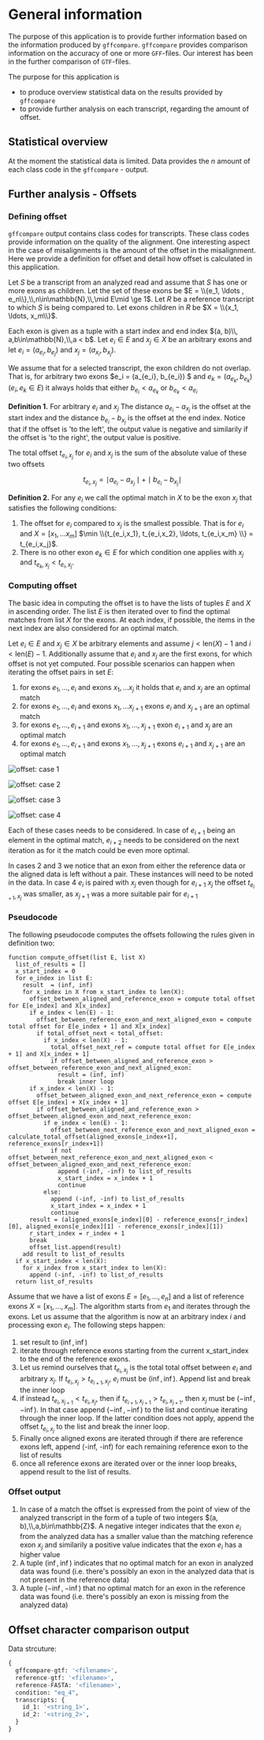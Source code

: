 # General information

The purpose of this application is to provide further information based on the information produced by `gffcompare`. `gffcompare` provides comparison information on the accuracy of one or more `GFF`-files. Our interest has been in the further comparison of `GTF`-files.  

The purpose for this application is

- to produce overview statistical data on the results provided by `gffcompare` 
- to provide further analysis on each transcript, regarding the amount of offset. 


## Statistical overview

At the moment the statistical data is limited. Data provides the $n$ amount of each class code in the `gffcompare` - output. 

## Further analysis - Offsets

### Defining offset

`gffcompare` output contains class codes for transcripts. These class codes provide information on the quality of the alignment. One interesting aspect in the case of misalignments is the amount of the offset in the misalignment. Here we provide a definition for offset and detail how offset is calculated in this application. 

Let $S$ be  a transcript from an analyzed read and assume that $S$ has one or more exons as children. Let the set of these exons be $E = \\{e_1, \ldots , e_n\\},\\,n\in\mathbb{N},\\,\mid E\mid \ge 1$. Let $R$ be a reference transcript to which $S$ is being compared to. Let exons children in $R$ be $X = \\{x_1, \ldots, x_m\\}$. 

Each exon is given as a tuple with a start index and end index $(a, b)\\, a,b\in\mathbb{N},\\,a < b$. Let $e_i\in E$ and $x_j\in X$ be an arbitrary exons and let $e_i = (a_{e_i}, b_{e_j})$ and $x_j = (a_{x_i}, b_{x_j})$.  

We assume that for a selected transcript, the exon children do not overlap. That is, for arbitrary two exons $e_i = (a_{e_i}, b_{e_i}) $ and $e_k = (a_{e_k}, b_{e_k})$ ($e_i, e_k \in E$) it always holds that either $b_{e_i} < a_{e_k}$ or $b_{e_k} < a_{e_i}$

**Definition 1.** For arbitrary $e_i$ and $x_j$ The distance $a_{e_i} - a_{x_j}$ is the offset at the start index and the distance $b_{e_i} - b_{x_j}$ is the offset at the end index. Notice that if the offset is 'to the left', the output value is negative and similarily if the offset is 'to the right', the output value is positive.   

The total offset $t_{e_i,x_j}$ for $e_i$ and $x_j$ is the sum of the absolute value of these two offsets

$$ t_{e_i,x_j} =  \mid a_{e_i} - a_{x_j} \mid + \mid b_{e_i} - b_{x_j} \mid $$

**Definition 2.** For any $e_i$ we call the optimal match in $X$ to be the exon $x_j$ that satisfies the following conditions: 

1. The offset for $e_i$ compared to $x_j$ is the smallest possible. That is for $e_i$ and $X=[x_1, \ldots x_m]$ $\min \\{t_{e_i,x_1}, t_{e_i,x_2}, \ldots, t_{e_i,x_m} \\} = t_{e_i,x_j}$. 
2. There is no other exon $e_k\in E$ for which condition one applies with $x_j$ and $t_{e_k,x_j} < t_{e_i, x_j}$. 

### Computing offset

The basic idea in computing the offset is to have the lists of tuples $E$ and $X$ in ascending order. The list $E$ is then iterated over to find the optimal matches from list $X$ for the exons. At each index, if possible, the items in the next index are also considered for an optimal match.  

Let $e_i\in E$ and $x_j\in X$ be arbitrary elements and assume $j< \text{len}(X) - 1$ and $i< \text{len}(E) - 1$. Additionally assume that $e_i$ and $x_j$ are the first exons, for which offset is not yet computed. Four possible scenarios can happen when iterating the offset pairs in set $E$:  

1. for exons $e_1,\ldots, e_i$ and exons $x_1,\ldots x_{j}$ it holds that $e_i$ and $x_j$ are an optimal match
2. for exons $e_1,\ldots, e_i$ and exons $x_1,\ldots x_{j+1}$ exons $e_{i}$ and $x_{j+1}$ are an optimal match
3. for exons $e_1,\ldots, e_{i+1}$ and exons $x_1,\ldots, x_{j+1}$ exon $e_{i+1}$ and $x_{j}$ are an  optimal match
4. for exons $e_1,\ldots, e_{i+1}$ and exons $x_1,\ldots, x_{j+1}$ exons $e_{i+1}$ and $x_{j+1}$ are  an optimal match


![offset: case 1](img/offset-case-1.png)

![offset: case 2](img/offset-case-2.png)

![offset: case 3](img/offset-case-3.png)

![offset: case 4](img/offset-case-4.png)

Each of these cases needs to be considered. In case of $e_{i+1}$ being an element in the optimal match, $e_{i+2}$ needs to be considered on the next iteration as for it the match could be even more optimal.  

In cases 2 and 3 we notice that an exon from either the reference data or the aligned data is left without a pair. These instances will need to be noted in the data. In case 4 $e_i$ is paired with $x_j$ even though for $e_{i+1}$ $x_j$ the offset $t_{e_{i+1}, x_j}$ was smaller, as $x_{j+1}$ was a more suitable pair for $e_{i+1}$

### Pseudocode

The following pseudocode computes the offsets following the rules given in definition two:

```
function compute_offset(list E, list X)
  list_of_results = []
  x_start_index = 0
  for e_index in list E:
    result  = (inf, inf)
    for x_index in X from x_start_index to len(X):
      offset_between_aligned_and_reference_exon = compute total offset for E[e_index] and X[x_index] 
      if e_index < len(E) - 1:
        offset_between_reference_exon_and_next_aligned_exon = compute total offset for E[e_index + 1] and X[x_index]
        if total_offset_next < total_offset:
          if x_index < len(X) - 1:
            total_offset_next_ref = compute total offset for E[e_index + 1] and X[x_index + 1]
            if offset_between_aligned_and_reference_exon > offset_between_reference_exon_and_next_aligned_exon:
              result = (inf, inf)
              break inner loop
      if x_index < len(X) - 1:
        offset_between_aligned_exon_and_next_reference_exon = compute offset E[e_index] + X[x_index + 1]
        if offset_between_aligned_and_reference_exon > offset_between_aligned_exon_and_next_reference_exon:
          if e_index < len(E) - 1:
            offset_between_next_reference_exon_and_next_aligned_exon = calculate_total_offset(aligned_exons[e_index+1], reference_exons[r_index+1])
            if not offset_between_next_reference_exon_and_next_aligned_exon < offset_between_aligned_exon_and_next_reference_exon:
              append (-inf, -inf) to list_of_results
              x_start_index = x_index + 1
              continue
          else:
            append (-inf, -inf) to list_of_results
            x_start_index = x_index + 1
            continue
      result = (aligned_exons[e_index][0] - reference_exons[r_index][0], aligned_exons[e_index][1] - reference_exons[r_index][1])
      r_start_index = r_index + 1
      break
      offset_list.append(result)
    add result to list_of_results
  if x_start_index < len(X):
    for x_index from x_start_index to len(X):
      append (-inf, -inf) to list_of_results
  return list_of_results
```

Assume that we have a list of exons $E = [e_1, \ldots, e_n]$ and a list of reference exons $X=[x_1, \ldots , x_m]$. The algorithm starts from $e_1$ and iterates through the exons. Let us assume that the algorithm is now at an arbitrary index $i$ and processing exon $e_i$. The following steps happen:

1. set result to $(\inf, \inf)$
2. iterate through reference exons starting from the current x_start_index to the end of the reference exons. 
3. Let us remind ourselves that $t_{e_i, x_j}$ is the total total offset between $e_i$ and arbitrary $x_j$. If $t_{e_{i}, x_{j}} > t_{e_{i+1}, x_{j}}$, $e_i$ must be $(\inf, \inf)$. Append list and break the inner loop
4. if instead $t_{e_{i}, x_{j+1}}  < t_{e_{i}, x_{j}}$, then if $t_{e_{i+1}, x_{j+1}} > t_{e_{i}, x_{j+1}}$, then $x_{j}$ must be $(-\inf, -\inf)$. In that case append $(-\inf, -\inf)$ to the list and continue iterating through the inner loop. If the latter condition does not apply, append the offset $t_{e_{i}, x_{j}}$ to the list and break the inner loop. 
5. Finally once aligned exons are iterated through if there are reference exons left, append (-inf, -inf) for each remaining reference exon to the list of results
6. once all reference exons are iterated over or the inner loop breaks, append result to the list of results. 


### Offset output

1. In case of a match the offset is expressed from the point of view of the analyzed transcript in the form of a tuple of two integers $(a, b),\\,a,b\in\mathbb{Z}$. A negative integer indicates that the exon $e_i$ from the analyzed data has a smaller value than the matching reference exon $x_j$ and similarily a positive value indicates that the exon $e_i$ has a higher value
2. A tuple $(\inf, \inf)$ indicates that no optimal match for an exon in analyzed data was found (i.e. there's possibly an exon in the analyzed data that is not present in the reference data)
3. A tuple $(-\inf, -\inf)$ that no optimal match for an exon in the reference data was found (i.e. there's possibly an exon is missing from the analyzed data)


## Offset character comparison output

Data strcuture:
```python
{
  gffcompare-gtf: '<filename>',
  reference-gtf: '<filename>',
  reference-FASTA: '<filename>',
  condition: "eq_4",
  transcripts: {
    id_1: '<string_1>',
    id_2: '<string_2>',
  }
} 
```